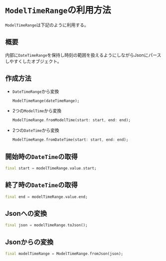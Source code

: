 # `ModelTimeRange`の利用方法

`ModelTimeRange`は下記のように利用する。

## 概要

内部に`DateTimeRange`を保持し時刻の範囲を扱えるようにしながらJsonにパースしやすくしたオブジェクト。

## 作成方法

- `DateTimeRange`から変換

    ```dart
    ModelTimeRange(dateTimeRange);
    ```

- 2つの`ModelTime`から変換

    ```dart
    ModelTimeRange.fromModelTime(start: start, end: end);
    ```

- 2つの`DateTime`から変換

    ```dart
    ModelTimeRange.fromDateTime(start: start, end: end);
    ```

## 開始時の`DateTime`の取得

```dart
final start = modelTimeRange.value.start;
```

## 終了時の`DateTime`の取得

```dart
final end = modelTimeRange.value.end;
```

## Jsonへの変換

```dart
final json = modelTimeRange.toJson();
```

## Jsonからの変換

```dart
final modelTimeRange = ModelTimeRange.fromJson(json);
```
